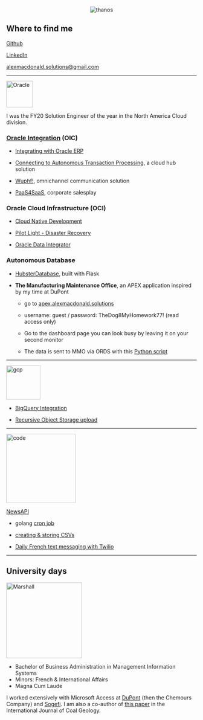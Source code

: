 <p align="center">
  <img src="http://www.ignitionglobal.com/wp-content/uploads/2017/12/SALES-ENGINEER.jpg?raw=True" witdh = 0 height = 0 alt="preview"/>
</p>


<p align="center">
  <img src="https://media-exp1.licdn.com/dms/image/C5616AQGj3PqrgDMexw/profile-displaybackgroundimage-shrink_350_1400/0/1608401918895?e=1617235200&v=beta&t=DpS7jFPY_JYQCE5J3ovxD9W1bl3qeHtmG4gqOc68Clg" alt="thanos"/>
</p>

## Where to find me

[Github](https://github.com/GaryHostt)

[LinkedIn](https://www.linkedin.com/in/robertamacdonald94/)

<alexmacdonald.solutions@gmail.com>

____________________________________________________________________________________________________________

<p align="left">
  <img src="http://logos-download.com/wp-content/uploads/2016/03/Oracle_logo_logotype_wordmark.png" witdh = 140 height = 70 alt="Oracle"/>
</p>

I was the FY20 Solution Engineer of the year in the North America Cloud division.

### [Oracle Integration](https://oic.alexmacdonald.solutions) (OIC)

  - [Integrating with Oracle ERP](https://medium.com/@alexmacdon94/laying-the-foundation-of-success-with-oracle-integration-erp-to-disparate-systems-dabad63abf7e)

  - [Connecting to Autonomous Transaction Processing](https://www.youtube.com/watch?v=-9nP2LaeOok), a cloud hub solution
  
  - [Wuphf!](https://www.youtube.com/watch?v=GT6uWYqJq6E), omnichannel communication solution
  
  - [PaaS4SaaS](https://www.youtube.com/watch?v=zZk6SI7FADY), corporate salesplay
  
### Oracle Cloud Infrastructure (OCI)

  - [Cloud Native Development](https://garyhostt.github.io/OCI_DevOps/)

  - [Pilot Light - Disaster Recovery](https://apexapps.oracle.com/pls/apex/dbpm/r/livelabs/view-workshop?wid=724)

  - [Oracle Data Integrator](https://garyhostt.github.io/Oracle_Data_Integrator/)
 
### Autonomous Database
  
  - [HubsterDatabase](https://github.com/GaryHostt/HubsterDatabase), built with Flask
  
  - **The Manufacturing Maintenance Office**, an APEX application inspired by my time at DuPont
      
      - go to [apex.alexmacdonald.solutions](http://apex.alexmacdonald.solutions)
      
      - username: guest / password: TheDog8MyHomework77! (read access only)
      
      - Go to the dashboard page you can look busy by leaving it on your second monitor
      
      - The data is sent to MMO via ORDS with this [Python script](https://github.com/GaryHostt/sampeIoTData)
  
________________________________________________________________________________________________________________

<p align="left">
  <img src="https://i0.wp.com/www.pointstar.com.my/wp-content/uploads/2015/11/Header_Logo_GCP_transparent.png?ssl=1" witdh = 240 height = 90 alt="gcp"/>
</p>

- [BigQuery Integration](https://garyhostt.github.io/BigQueryIntegration/)

- [Recursive Object Storage upload](https://github.com/GaryHostt/RecursiveObjectStorageUpload)

________________________________________________________________________________________________________________

<p align="left">
  <img src="http://getwallpapers.com/wallpaper/full/9/4/d/358396.jpg" witdh = 60 height = 183 alt="code"/>
</p>

[NewsAPI](http://newsapi.org)

- golang [cron job](https://github.com/GaryHostt/GoChronCall)

- [creating & storing CSVs](https://github.com/GaryHostt/OCI_Native_NewsApp)

- [Daily French text messaging with Twilio](https://github.com/GaryHostt/DailyNewsText)

________________________________________________________________________________________________________________

## University days

<p align="left">
  <img src="https://cdn.freebiesupply.com/logos/large/2x/marshall-university-logo-png-transparent.png" witdh = 200 height = 200 alt="Marshall"/>
</p>

- Bachelor of Business Administration in Management Information Systems
- Minors: French & International Affairs
- Magna Cum Laude

I worked extensively with Microsoft Access at [DuPont](https://en.wikipedia.org/wiki/Dark_Waters_%282019_film%29) (then the Chemours Company) and [Sogefi](https://www.sogefigroup.com/en/index.html). I am also a co-author of [this paper](https://www.sciencedirect.com/science/article/abs/pii/S0166516216301033) in the International Journal of Coal Geology.
